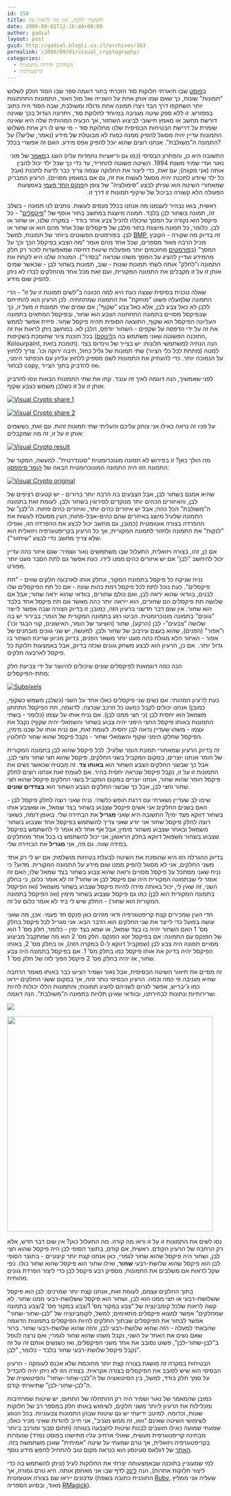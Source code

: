 ```yaml
---
id: 158
title: להמשיך ללכת, אין מה לראות פה
date: 2008-09-01T12:16:48+00:00
author: gadial
layout: post
guid: http://gadial.blogli.co.il/archives/163
permalink: /2008/09/01/visual_cryptography/
categories:
  - משחקים וחידות מתמטיות
  - קריפטולוגיה
---
```

ב<a href="http://www.gadial.net/?p=150" target="_blank">פוסט</a> שבו תיארתי חלוקות סוד הזכרתי בתור דוגמה ספר שבו הסוד חולק לשלוש “תמונות” שונות, כך שאם שמו אותן אחת על השנייה ואל מול האור, התמונות התחתונות יותר השתקפו דרך הבד ויצרו תמונה אחת גדולה ומשולבת, שבה הסוד היה כתוב במפורש. זו ללא ספק שיטה מגניבה במיוחד לחלוקת סוד, ויתרונה הגדול בכך שאינה דורשת מחשב או מאמץ חישובי לביצוע השחזור, אך הבעיה המהותית שלה היא שאינה שומרת על דרישת הבטיחות הבסיסית שלנו מחלוקת סוד - מי שיש לו רק אחת משלוש התמונות עדיין יהיה מסוגל להפיק ממנה כמות לא מבוטלת של מידע (נאמר, שליש?) על התמונה ה”משולבת”. אנחנו רוצים שהוא יוכל להפיק אפס מידע. האם זה אפשרי בכלל?

<p dir="rtl">
  התשובה היא כן, והפתרון הבסיסי (כמו גם וריאציות נחמדות עליו) הוצג ב<a href="http://www.wisdom.weizmann.ac.il/%7Enaor/PUZZLES/visual_sol.html" target="_blank">מאמר</a> של מוני נאור ועדי שמיר משנת 1994. השיטה פשוטה להחריד, עד כדי כך שכל ילד יכול להבין אותה (אני מקווה); עם זאת, כדי ליצור את החלוקה עצמה צריך כבר לדעת לתכנת (אבל כל ילד שיודע לתכנת יהיה מסוגל לעשות את זה, גם אם במאמץ מסויים). הרעיון המבריק שמאחורי השיטה הוא שניתן לבצע “סימולציה” של צופן ה<a href="http://he.wikipedia.org/wiki/%D7%A4%D7%A0%D7%A7%D7%A1_%D7%97%D7%93-%D7%A4%D7%A2%D7%9E%D7%99" target="_blank">פנקס החד פעמי</a> באמצעות הפעולה הלא קשורה כביכול של שיקוף תמונות זו דרך זו.
</p>

ראשית, בואו נבהיר לעצמנו מה אנחנו בכלל מנסים לעשות. נותנים לנו תמונה - בשלב זה, תמונה בשחור לבן בלבד. תמונה מיוצגת במחשב בתור אוסף של “<a href="http://he.wikipedia.org/wiki/%D7%A4%D7%99%D7%A7%D7%A1%D7%9C" target="_blank">פיקסלים</a>” - כל פיקסל הוא נקודה על המסך שיכולה להכיל צבע אחד בודד - במקרה שלנו, או שחור או לבן. כלומר, כל תמונה מיוצגת בתור מלבן של פיקסלים שכל אחד מהם הוא או שחור או לבן. בפורמטים הפשוטים ביותר של תמונות, למשל <a href="http://he.wikipedia.org/wiki/BMP" target="_blank">BMP</a>, זה בדיוק מה שקורה - הקובץ מכיל הרבה מאוד מספרים, שכל אחד מהם אומר “מה הצבע בפיקסל הכך וכך על המסך” (ב<a href="http://he.wikipedia.org/wiki/JPEG" target="_blank">פורמטים</a> מחוכמים יותר מופעלות שיטות דחיסה שמאפשרות לזכור רק חלק מהמידע ועדיין להציג על המסך משהו שנראה “בסדר”). המטרה שלנו היא לקחת את התמונה ו”לחלק” אותה לשתי תמונות שונות - שוב, תמונות בשחור לבן - שכאשר שמים אותן זו על זו מקבלים את התמונה המקורית, ועם זאת מכל אחד מהחלקים לבדו לא ניתן להפיק שום מידע.

שאלה טכנית בסיסית שצצה כעת היא למה הכוונה ב”לשים תמונות זו על זו” - הרי התמונה שלמעלה פשוט “מוחקת” את התמונה שמתחתיה. לכן הרעיון הוא להתייחס ללבן לא כאל צבע לבן, אלא כאל צבע “שקוף”; אם שמים שתי תמונות זו מעל זו, כך שבפיקסל מסויים בתמונה התחתונה הצבע הוא שחור, ובפיקסל המתאים בתמונה העליונה הפיקסל הוא שקוף, התוצאה הסופית תהיה פיקסל שחור. פיזית אפשר לממש את זה על ידי הדפסה על שקפים - השחור יודפס, הלבן לא. במחשב ניתן לראות את זה בכל תוכנת ציור שתומכת בשקיפות (התוכנה הפשוטה שאני משתמש בה ב<a href="http://he.wikipedia.org/wiki/%D7%9C%D7%99%D7%A0%D7%95%D7%A7%D7%A1" target="_blank">לינוקס</a>, Kolourpaint, תומכת בזאת). הנה הנחיה למשתמשי חלונות: יש בצייר של ווינדוס בצד למטה (מתחת לכל כלי הציור) שתי תמונות של גליל כחול, תיבה ירוקה וכו’. צריך ללחוץ על הנמוכה יותר. כדי להעתיק את התמונות לשם מספיק ללחוץ עליהן עם הכפתור הימני, לבחור copy, ואז להדביק בתוך הצייר. <span></span>  
 <span></span>

לפני שאמשיך, הנה דוגמה לאיך זה עובד. קחו את שתי התמונות הבאות ונסו להדביק אותן זו על זו כשלבן משמש כצבע שקוף:

<a href="http://www.gadial.net/wp-content/uploads/2008/08/vs_share1.png" target="_blank" title="Visual Crypto share 1"><img src="http://www.gadial.net/wp-content/uploads/2008/08/vs_share1.png" alt="Visual Crypto share 1" /></a>

<a href="http://www.gadial.net/wp-content/uploads/2008/08/vs_share2.png" target="_blank" title="Visual Crypto share 2"><img src="http://www.gadial.net/wp-content/uploads/2008/08/vs_share2.png" alt="Visual Crypto share 2" /></a>

על פניו זה נראה כאילו אני צוחק עליכם והעליתי שתי תמונות זהות. עם זאת, כששמים אותן זו על זו, זה מה שמקבלים:

<a href="http://www.gadial.net/wp-content/uploads/2008/08/vs_result.png" target="_blank" title="Visual Crypto result"><img src="http://www.gadial.net/wp-content/uploads/2008/08/vs_result.png" alt="Visual Crypto result" /></a>

מה הולך כאן? זו בפירוש לא תמונה מונוכרומטית “סטנדרטית”. למעשה, המקור של התמונה הזו היה התמונה המונוכרומטית הבאה של <a href="http://he.wikipedia.org/wiki/%D7%94%D7%95%D7%9E%D7%A8_%D7%A1%D7%99%D7%9E%D7%A4%D7%A1%D7%95%D7%9F" target="_blank">הומר סימפסון</a>:

<a href="http://www.gadial.net/wp-content/uploads/2008/08/visual_crypto_origianl.gif" target="_blank" title="Visual Crypto original"><img src="http://www.gadial.net/wp-content/uploads/2008/08/visual_crypto_origianl.gif" alt="Visual Crypto original" /></a>

שהיא אמנם בשחור לבן, אבל הצבעים בה הרבה יותר ברורים - יש קטעים רציפים של לבן, והאיזורים הכהים יותר מנוקדים לסירוגין בשחור ולבן. לעומת זאת בתמונה ה”משולבת” הכל כהה; אבל יש איזורים כהים יותר, ואיזורים כהים פחות. ה”לבן” של התמונה שלעיל מיוצג באיזורים שהם כהים-אבל-פחות; העין מסוגלת לעשות את ההפרדה בצורה אוטומטית (כמובן, גם מחשב יכול לבצע את ההפרדה הזו, ואפילו “לנקות” את התמונה ולחזור לתמונה המקורית; אך כל הרעיון בקריפטוגרפיה ויזואלית הוא שלא צריך מחשב כדי לבצע “שיחזור”).

אם כן, זהו, בצורה ויזואלית, התעלול שבו משתמשים נאור ושמיר: שגם איזור כהה עדיין יכול להיחשב “לבן” אם יש איזורים כהים ממנו לידו. כעת אפשר גם לתת הסבר מעט יותר מפורט.

נניח שניקח כל פיקסל בתמונת המקור, ונחלק אותו לארבעה חלקים שווים - “תת פיקסלים”. כעת נוכל לתת לכל פיקסל רמת כהות שונה - אם כל תת הפיקסלים שלו לבנים, בוודאי שהוא יראה לבן, ואם כולם שחורים, בוודאי שהוא יראה שחור; אבל אם שלושה תת פיקסלים הם שחורים, הוא ייראה יותר כהה מאשר אם תת פיקסל אחד בלבד הוא שחור. אין שום דבר חדשני ברעיון הזה, כמובן; זו בדיוק הצורה שבה אפשר לייצר “גוונים” בתמונה מונוכרומטית. הביטו רגע בתמונה המקורית של הומר; בבירור יש בה שלושה “צבעים”- לבן (הרקע), שחור (השיער של הומר, האישונים, קווי הבגד וכו’) ו”אפור” (הפנים), שהוא בעצם עירבוב של שחור ולבן. למעשה, יש שני גוונים מובחנים של אפור - האיזור הלא מגולח כהה מעט יותר משאר הפנים, בדיוק מכיוון שריכוז השחור בו גדול יותר.  אם כן, הרעיון הוא לבצע משחק גוונים שכזה בדיוק, אבל באמצעות חלוקת כל פיקסל לארבעה חלקים.

הנה כמה דוגמאות לפיקסלים שונים שיכולים להיווצר על ידי צביעת חלק מתת-הפיקסלים:

<a href="http://www.gadial.net/wp-content/uploads/2008/09/subpixel.png" target="_blank" title="Subpixels"><img src="http://www.gadial.net/wp-content/uploads/2008/09/subpixel.png" alt="Subpixels" /></a>

כעת לרעיון המהותי: אם נשים שני פיקסלים כאלו אחד על השני (כשלבן משמש כשקוף, כמובן) אנחנו יכולים לקבל כמעט כל הרכב שנרצה. לדוגמה, תת הפיקסל התחתון משמאל הוא יחסית לבן (כי חצי ממנו לבן). אם נניח אותו על עצמו (כלומר - בשתי התמונות באותו פיקסל החצי הימני יהיה צבוע בשחור והשמאלי יהיה שקוף) נקבל את עצמו - משהו שעדיין נראה לבן יחסית. לעומת זאת, אם נניח אותו על שכנו מימין, הפיקסל שחלקו הימני שקוף והשמאלי שחור - נקבל פיקסל שהוא שחור לחלוטין.

זה בדיוק הרעיון שמאחורי תמונת הומר שלעיל. לכל פיקסל שהוא לבן בתמונה המקורית של הומר אנחנו יוצרים, במקום המקביל בשני החלקים, פיקסל שהוא חצי שחור וחצי לבן, אבל כך שבשני החלקים הצבע השחור הוא **באותו צד**. זה מבטיח שכאשר נשים את התמונות זו על זו, נקבל פיקסל שנראה יחסית בהיר. אם לעומת זאת אנחנו רוצים לחלק פיקסל הומר שהוא שחור, אנחנו יוצרים במקום המקביל בשני החלקים פיקסל שהוא חצי שחור וחצי לבן, אבל כך שבשני החלקים הצבע השחור הוא **בצדדים שונים**.

שימו לב שעדיין נשארתי עם דרגת חופש כלשהי. נניח שאני רוצה לחלק פיקסל לבן - האם בשנים החלקים אני אשים פיקסל שצבוע בשחור בצד שמאל, או שאצבע אותו בשחור דווקא מצד ימין? התשובה היא שאני **מגריל** את הבחירה שלי. באופן דומה, כשאני רוצה לחלק פיקסל שחור אני יודע שאני צריך להשתמש בפיקסל אחד שצבוע בשחור משמאל ובאחר שצבוע משחור מימין; אבל אף אחד לא אומר לי להשתמש בפיקסל שצבוע בשחור משמאל דווקא בחלק הראשון; אני יכול להשתמש בו בכל אחד מהחלקים במידה שווה. גם פה, אני **מגריל** את הבחירה שלי.

בדיוק ההגרלה הזו היא שהופכת את השיטה לבעלת בטיחות מושלמת; אם יש לי רק אחד משני החלקים, אני לא מסוגל להפיק ממנו שום מידע על התמונה המקורית. מדוע? כי נניח שאני מסתכל על פיקסל מסויים ורואה שהוא צבוע בשחור בצד שמאל שלו; האם זה אומר לי שבתמונה המקורית היה שם פיקסל לבן או שחור? זה לא אומר כלום, כי בחלק השני, זה שאין לי, יכול באותה מידה להיות פיקסל שצבוע בשחור משמאל (ואז הפיקסל בתמונה המקורית הוא לבן) כמו גם פיקסל שצבוע בשחור מימין (ואז הפיקסל בתמונה המקורית הוא שחור) - החלק שיש לי ביד לא אומר כלום על זה.

חדי העין שמכירים קצת קריפטוגרפיה ודאי מזהים כאן פנקס חד פעמי. אכן, מה שאני עושה בפועל כדי לייצר את שני החלקים הוא הדבר הבא: אני מגריל לכל פיקסל בחלק מס’ 1 האם השחור יהיה בו בצד שמאל, או שמא בצד ימין - כלומר, חלק מס’ 1 הוא הפנקס. חלק מס’ 2 הוא מה שמתקבל מביצוע xor של הפנקס עם התמונה: אם בפיקסל מסויים תמונה היה צבע לבן (שמקביל דווקא ל-0 במקרה הזה), אז בחלק מס’ 2, באותו הפיקסל יהיה בדיוק את אותו פיקסל כמו בחלק מס’ 1. אם בפיקסל בתמונה היה צבע שחור, אז יהיה בחלק מס’ 2 פיקסל הפוך לזה של חלק מס’ 1.

זה מסיים את תיאור השיטה הבסיסית, אבל נאור ושמיר הציעו כבר באותו מאמר הרחבה שהיא מגניבה פי כמה וכמה. הרעיון הבסיסי נותר זהה, אך במקום ששני החלקים ייראו כמו ג’יבריש, אפשר לגרום לשניהם להציג תמונות; והתמונות הללו יכולות להיות שרירותיות ונתונות לבחירתנו, ובוודאי שאינן תלויות בתמונה ה”משולבת”. הנה דוגמה:

![](http://img136.imageshack.us/img136/83/s1ag6.png) 

<img src="http://img136.imageshack.us/img136/6937/s2lm1.png" width="478" height="500" /> 

נסו לשים את התמונות זו על זו וראו מה קורה. מה התעלול כאן? אין שום דבר חדש, אלא רק הרחבה של הרעיון הקודם. ראשית, אם קודם, בתוצר הסופי לבן היה פיקסל שהוא חצי לבן, ושחור היה פיקסל שהוא שחור לגמרי, כאן אנחנו קצת יותר קיצוניים - בתוצר הסופי לבן הוא פיקסל שהוא שלושת-רבעי **שחור**, ואילו שחור הוא פיקסל שהוא שחור כולו. כפי שקל לראות אם משלבים את התמונות, מספיק רבע פיקסל לבן כדי ליצור הפרדת גוונים מהותית.

בתוך החלקים עצמם, לעומת זאת, אנחנו קצת יותר שמרנים: לבן הוא פיקסל ששלושת-רבעי או חצי ממנו הוא לבן, ושחור הוא פיקסל ששלושת-רבעי ממנו שחור. לא קשה לראות שלכל קומבינציה של “צבע במקור מס’ 1/צבע במקור מס’ 2/צבע בתמונה שמחלקים” אפשר למצוא פיקסלים מתאימים; למשל, לקומבינציה של “לבן-שחור-שחור” אפשר לבחור את הפיקסלים שבתוך החלקים להיות הפיקסלים בתמונות הדוגמה שהבאתי למעלה - הזה שהוא שלושת-רבעי לבן, והזה שהוא שלושת-רבעי שחור. ברור שאם נשים את האחד על השני, נקבל משהו שהוא שחור לגמרי; ואם נרצה לטפל ב”לבן-שחור-לבן”, פשוט נסובב את אחד משני הפיקסלים, ואז כשנשים אותם זה על זה נקבל פיקסל שלושת-רבעי שחור בלבד - כלומר, “לבן”.

הבטיחות במקרה זה מושגת בצורה קצת יותר מחוכמת שלא אכנס לעומקה - הרעיון הבסיסי הוא שיש לסובב את הפיקסלים בצורה אקראית. בצורה הזו לא ניתן יהיה להבדיל על סמך חלק בודד, למשל, בין הסיטואציה של ה”לבן-שחור-שחור” והסיטואציה של ה”לבן-שחור-לבן” שתיארתי קודם.

כמובן שהמאמר של נאור ושמיר היה רק ההתחלה של התחום; יש שיטות שמרחיבות ומכלילות את הרעיון ליותר משני חלקים, לשימוש באותו חלק במספר רב של חלוקות שונות, וכדומה. למיטב ידיעתי יש גם שיטות שבהן התמונות צבעוניות. בכל הנוגע לשימושי השיטה שאינם “וואו, זה ממש מגניב”, אני חייב להודות שאיני מכיר כאלו; שמעתי שמועה כאילו חושבים לבנות שיטות להצבעה בטוחה (תחום סבוך ומורכב ביותר מבחינה קריפטוגרפית מעשית, שאולי ארחיב עליו מתישהו בפוסט נפרד) שנעזרות בקריפטוגרפיה ויזואלית, אך טרם שמעתי על שיטה “אמיתית” שאכן משתמשת בזה. <a href="http://www.cacr.math.uwaterloo.ca/%7Edstinson/visual.html" target="_blank">האתר</a> של דגלאס סטינסון הוא כנראה מקום טוב להתחיל לחפש מידע נוסף.

למי שמעוניין בתוכנה שבאמצעותה יצרתי את החלוקות לעיל (וניתן להשתמש בה כדי ליצור חלוקות אחרות), הנה <a href="http://github.com/gadial/visual-cryptography/tree/master" target="_blank">לינק</a> לדף שבו אני מאחסן אותה. היא טרם גמורה, אך עדכונים ייראו שם בצורה אוטומטית (התוכנית כתובה בשפת <a href="http://he.wikipedia.org/wiki/Ruby" target="_blank">Ruby</a>, שעליה אני ממליץ מאוד, ובסיוע הספריה <a href="http://rmagick.rubyforge.org/" target="_blank">RMagick</a>).